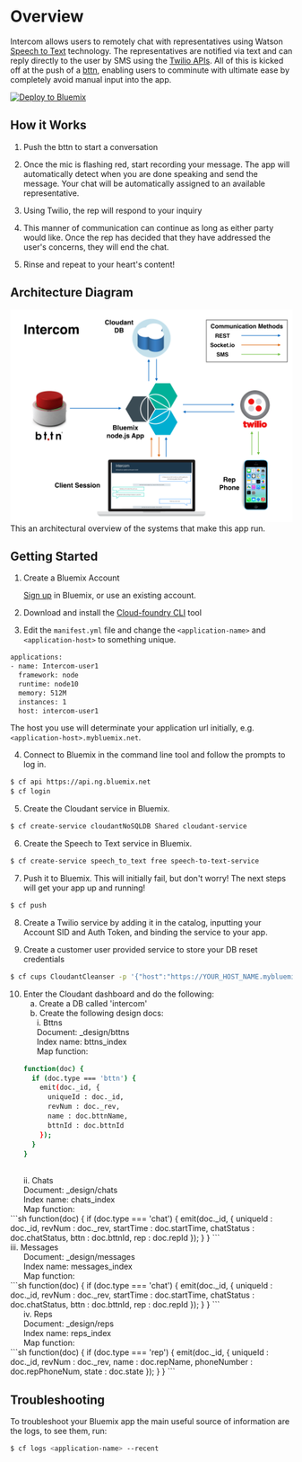 # Overview

Intercom allows users to remotely chat with representatives using Watson [Speech to Text][speech_text_url] technology. The representatives are notified via text and can reply directly to the user by SMS using the [Twilio APIs][twilio_url]. All of this is kicked off at the push of a [bttn][bttn_url], enabling users to comminute with ultimate ease by completely avoid manual input into the app.

[![Deploy to Bluemix](https://bluemix.net/deploy/button.png)](https://bluemix.net/deploy?repository=https://github.com/IBM-Bluemix/intercom-nodejs)

## How it Works

1. Push the bttn to start a conversation

2. Once the mic is flashing red, start recording your message. The app will automatically detect when you are done speaking and send the message. Your chat will be automatically assigned to an available representative.

3. Using Twilio, the rep will respond to your inquiry

4. This manner of communication can continue as long as either party would like. Once the rep has decided that they have addressed the user's concerns, they will end the chat.

5. Rinse and repeat to your heart's content!

## Architecture Diagram

<img src="https://raw.githubusercontent.com/IBM-Bluemix/intercom-nodejs/master/public/images/diagram.png" width="650px"><br>This an architectural overview of the systems that make this app run.<br>

## Getting Started

1. Create a Bluemix Account

    [Sign up][sign_up_url] in Bluemix, or use an existing account.

2. Download and install the [Cloud-foundry CLI][cloud_foundry_url] tool

3. Edit the `manifest.yml` file and change the `<application-name>` and `<application-host>` to something unique.
  ```none
  applications:
  - name: Intercom-user1
    framework: node
    runtime: node10
    memory: 512M
    instances: 1
    host: intercom-user1
  ```
  The host you use will determinate your application url initially, e.g. `<application-host>.mybluemix.net`.

4. Connect to Bluemix in the command line tool and follow the prompts to log in.
  ```sh
  $ cf api https://api.ng.bluemix.net
  $ cf login
  ```

5. Create the Cloudant service in Bluemix.
  ```sh
  $ cf create-service cloudantNoSQLDB Shared cloudant-service
  ```

6. Create the Speech to Text service in Bluemix.
  ```sh
  $ cf create-service speech_to_text free speech-to-text-service
  ```

7. Push it to Bluemix. This will initially fail, but don't worry! The next steps will get your app up and running!
  ```sh
  $ cf push
  ```

8. Create a Twilio service by adding it in the catalog, inputting your Account SID and Auth Token, and binding the service to your app.

9. Create a customer user provided service to store your DB reset credentials
  ```sh
  $ cf cups CloudantCleanser -p '{"host":"https://YOUR_HOST_NAME.mybluemix.net/db/reset","username":"YOUR_USER_NAME","password":"YOUR_PASSWORD"}'
  ```
10. Enter the Cloudant dashboard and do the following:<br>
&nbsp;&nbsp;&nbsp;a. Create a DB called 'intercom'<br>
&nbsp;&nbsp;&nbsp;b. Create the following design docs:<br>
&nbsp;&nbsp;&nbsp;&nbsp;&nbsp;&nbsp;i. Bttns<br>
&nbsp;&nbsp;&nbsp;&nbsp;&nbsp;&nbsp;Document: _design/bttns<br>
&nbsp;&nbsp;&nbsp;&nbsp;&nbsp;&nbsp;Index name: bttns_index<br>
&nbsp;&nbsp;&nbsp;&nbsp;&nbsp;&nbsp;Map function:<br>
      ```sh
      function(doc) {
        if (doc.type === 'bttn') {
          emit(doc._id, {
            uniqueId : doc._id,
            revNum : doc._rev,
            name : doc.bttnName,
            bttnId : doc.bttnId
          });
        }
      }
      ```
<br>
&nbsp;&nbsp;&nbsp;&nbsp;&nbsp;&nbsp;ii. Chats<br>
&nbsp;&nbsp;&nbsp;&nbsp;&nbsp;&nbsp;Document: _design/chats<br>
&nbsp;&nbsp;&nbsp;&nbsp;&nbsp;&nbsp;Index name: chats_index<br>
&nbsp;&nbsp;&nbsp;&nbsp;&nbsp;&nbsp;Map function:<br>
      ```sh
      function(doc) {
          if (doc.type === 'chat') {
            emit(doc._id, {
              uniqueId : doc._id,
              revNum : doc._rev,
              startTime : doc.startTime,
              chatStatus : doc.chatStatus,
              bttn : doc.bttnId,
              rep : doc.repId
            });
          }
      }
      ```
<br>
    iii. Messages<br>
&nbsp;&nbsp;&nbsp;&nbsp;&nbsp;&nbsp;Document: _design/messages<br>
&nbsp;&nbsp;&nbsp;&nbsp;&nbsp;&nbsp;Index name: messages_index<br>
&nbsp;&nbsp;&nbsp;&nbsp;&nbsp;&nbsp;Map function:<br>
      ```sh
      function(doc) {
          if (doc.type === 'chat') {
            emit(doc._id, {
              uniqueId : doc._id,
              revNum : doc._rev,
              startTime : doc.startTime,
              chatStatus : doc.chatStatus,
              bttn : doc.bttnId,
              rep : doc.repId
            });
          }
      }
      ```
<br>
&nbsp;&nbsp;&nbsp;&nbsp;&nbsp;&nbsp;iv. Reps<br>
&nbsp;&nbsp;&nbsp;&nbsp;&nbsp;&nbsp;Document: _design/reps<br>
&nbsp;&nbsp;&nbsp;&nbsp;&nbsp;&nbsp;Index name: reps_index<br>
&nbsp;&nbsp;&nbsp;&nbsp;&nbsp;&nbsp;Map function:<br>
      ```sh
      function(doc) {
          if (doc.type === 'rep') {
            emit(doc._id, {
              uniqueId : doc._id,
              revNum : doc._rev,
              name : doc.repName,
              phoneNumber : doc.repPhoneNum,
              state : doc.state
            });
          }
      }
      ```

## Troubleshooting

To troubleshoot your Bluemix app the main useful source of information are the logs, to see them, run:

  ```sh
  $ cf logs <application-name> --recent
  ```

[speech_text_url]: https://www.ibm.com/smarterplanet/us/en/ibmwatson/developercloud/speech-to-text.html
[twilio_url]: https://www.twilio.com/docs/api
[bttn_url]: http://bt.tn/
[sign_up_url]: https://apps.admin.ibmcloud.com/manage/trial/bluemix.html
[cloud_foundry_url]: https://github.com/cloudfoundry/cli
